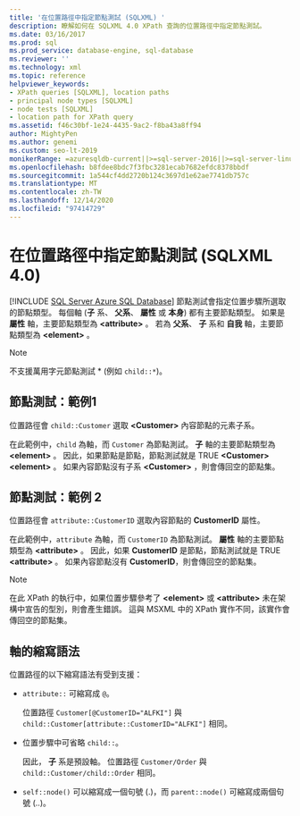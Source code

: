```yaml
---
title: '在位置路徑中指定節點測試 (SQLXML) '
description: 瞭解如何在 SQLXML 4.0 XPath 查詢的位置路徑中指定節點測試。
ms.date: 03/16/2017
ms.prod: sql
ms.prod_service: database-engine, sql-database
ms.reviewer: ''
ms.technology: xml
ms.topic: reference
helpviewer_keywords:
- XPath queries [SQLXML], location paths
- principal node types [SQLXML]
- node tests [SQLXML]
- location path for XPath query
ms.assetid: f46c30bf-1e24-4435-9ac2-f8ba43a8ff94
author: MightyPen
ms.author: genemi
ms.custom: seo-lt-2019
monikerRange: =azuresqldb-current||>=sql-server-2016||>=sql-server-linux-2017||=azuresqldb-mi-current
ms.openlocfilehash: b8fdee8bdc7f3fbc3281ecab7682efdc8378bbdf
ms.sourcegitcommit: 1a544cf4dd2720b124c3697d1e62ae7741db757c
ms.translationtype: MT
ms.contentlocale: zh-TW
ms.lasthandoff: 12/14/2020
ms.locfileid: "97414729"
---
```

# <a name="specifying-a-node-test-in-the-location-path-sqlxml-40"></a>在位置路徑中指定節點測試 (SQLXML 4.0)
[!INCLUDE [SQL Server Azure SQL Database](../../../includes/applies-to-version/sql-asdb.md)]
  節點測試會指定位置步驟所選取的節點類型。 每個軸 (**子** 系、 **父系**、 **屬性** 或 **本身**) 都有主要節點類型。 如果是 **屬性** 軸，主要節點類型為 **\<attribute>** 。 若為 **父系**、 **子** 系和 **自我** 軸，主要節點類型為 **\<element>** 。  
  
> [!NOTE]  
>  不支援萬用字元節點測試 * (例如 `child::*`)。  
  
## <a name="node-test-example-1"></a>節點測試：範例1  
 位置路徑會 `child::Customer` 選取 **\<Customer>** 內容節點的元素子系。  
  
 在此範例中，`child` 為軸，而 `Customer` 為節點測試。 **子** 軸的主要節點類型為 **\<element>** 。 因此，如果節點是節點，節點測試就是 TRUE **\<Customer>** **\<element>** 。 如果內容節點沒有子系 **\<Customer>** ，則會傳回空的節點集。  
  
## <a name="node-test-example-2"></a>節點測試：範例 2  
 位置路徑會 `attribute::CustomerID` 選取內容節點的 **CustomerID** 屬性。  
  
 在此範例中，`attribute` 為軸，而 `CustomerID` 為節點測試。 **屬性** 軸的主要節點類型為 **\<attribute>** 。 因此，如果 **CustomerID** 是節點，節點測試就是 TRUE **\<attribute>** 。 如果內容節點沒有 **CustomerID**，則會傳回空的節點集。  
  
> [!NOTE]  
>  在此 XPath 的執行中，如果位置步驟參考了 **\<element>** 或 **\<attribute>** 未在架構中宣告的型別，則會產生錯誤。 這與 MSXML 中的 XPath 實作不同，該實作會傳回空的節點集。  
  
## <a name="abbreviated-syntax-for-the-axes"></a>軸的縮寫語法  
 位置路徑的以下縮寫語法有受到支援：  
  
-   `attribute::` 可縮寫成 `@`。  
  
     位置路徑 `Customer[@CustomerID="ALFKI"]` 與 `child::Customer[attribute::CustomerID="ALFKI"]` 相同。  
  
-   位置步驟中可省略 `child::`。  
  
     因此， **子** 系是預設軸。 位置路徑 `Customer/Order` 與 `child::Customer/child::Order` 相同。  
  
-   `self::node()` 可以縮寫成一個句號 (.)，而 `parent::node()` 可縮寫成兩個句號 (..)。  
  
  
